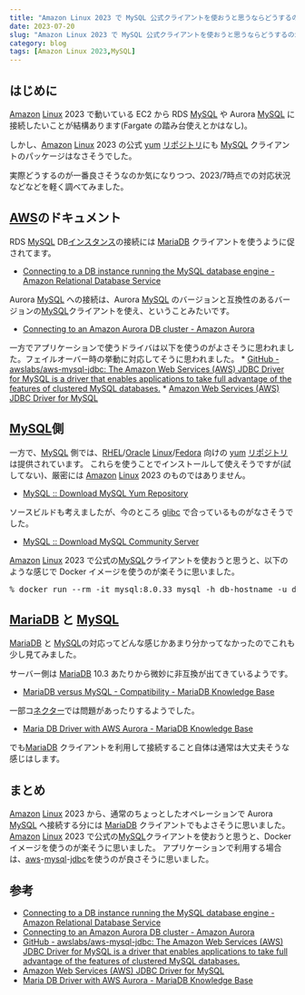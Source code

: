 ```yaml
---
title: "Amazon Linux 2023 で MySQL 公式クライアントを使おうと思うならどうするのが良いかと思ってちょろっと調べたことの雑多なメモ"
date: 2023-07-20
slug: "Amazon Linux 2023 で MySQL 公式クライアントを使おうと思うならどうするのが良いかと思ってちょろっと調べたことの雑多なメモ"
category: blog
tags: [Amazon Linux 2023,MySQL]
---
```

<h2 id="はじめに">はじめに</h2>

<p><a class="keyword" href="https://d.hatena.ne.jp/keyword/Amazon">Amazon</a> <a class="keyword" href="https://d.hatena.ne.jp/keyword/Linux">Linux</a> 2023 で動いている EC2 から RDS <a class="keyword" href="https://d.hatena.ne.jp/keyword/MySQL">MySQL</a> や Aurora <a class="keyword" href="https://d.hatena.ne.jp/keyword/MySQL">MySQL</a> に接続したいことが結構あります(Fargate の踏み台使えとかはなし)。</p>

<p>しかし、<a class="keyword" href="https://d.hatena.ne.jp/keyword/Amazon">Amazon</a> <a class="keyword" href="https://d.hatena.ne.jp/keyword/Linux">Linux</a> 2023 の公式 <a class="keyword" href="https://d.hatena.ne.jp/keyword/yum">yum</a> <a class="keyword" href="https://d.hatena.ne.jp/keyword/%A5%EA%A5%DD%A5%B8%A5%C8%A5%EA">リポジトリ</a>にも <a class="keyword" href="https://d.hatena.ne.jp/keyword/MySQL">MySQL</a> クライアントのパッケージはなさそうでした。</p>

<p>実際どうするのが一番良さそうなのか気になりつつ、2023/7時点での対応状況などなどを軽く調べてみました。</p>

<h2 id="AWSのドキュメント"><a class="keyword" href="https://d.hatena.ne.jp/keyword/AWS">AWS</a>のドキュメント</h2>

<p>RDS <a class="keyword" href="https://d.hatena.ne.jp/keyword/MySQL">MySQL</a> DB<a class="keyword" href="https://d.hatena.ne.jp/keyword/%A5%A4%A5%F3%A5%B9%A5%BF%A5%F3%A5%B9">インスタンス</a>の接続には <a class="keyword" href="https://d.hatena.ne.jp/keyword/MariaDB">MariaDB</a> クライアントを使うように促されてます。</p>

<ul>
<li><a href="https://docs.aws.amazon.com/AmazonRDS/latest/UserGuide/USER_ConnectToInstance.html">Connecting to a DB instance running the MySQL database engine - Amazon Relational Database Service</a></li>
</ul>


<p>Aurora <a class="keyword" href="https://d.hatena.ne.jp/keyword/MySQL">MySQL</a> への接続は、Aurora <a class="keyword" href="https://d.hatena.ne.jp/keyword/MySQL">MySQL</a> のバージョンと互換性のあるバージョンの<a class="keyword" href="https://d.hatena.ne.jp/keyword/MySQL">MySQL</a>クライアントを使え、ということみたいです。</p>

<ul>
<li><a href="https://docs.aws.amazon.com/AmazonRDS/latest/AuroraUserGuide/Aurora.Connecting.html#Aurora.Connecting.AuroraMySQL">Connecting to an Amazon Aurora DB cluster - Amazon Aurora</a></li>
</ul>


<p>一方でアプリケーションで使うドライバは以下を使うのがよさそうに思われました。フェイルオーバー時の挙動に対応してそうに思われました。
* <a href="https://github.com/awslabs/aws-mysql-jdbc">GitHub - awslabs/aws-mysql-jdbc: The Amazon Web Services (AWS) JDBC Driver for MySQL is a driver that enables applications to take full advantage of the features of clustered MySQL databases.</a>
* <a href="https://awslabs.github.io/aws-mysql-jdbc/">Amazon Web Services (AWS) JDBC Driver for MySQL</a></p>

<h2 id="MySQL側"><a class="keyword" href="https://d.hatena.ne.jp/keyword/MySQL">MySQL</a>側</h2>

<p>一方で、<a class="keyword" href="https://d.hatena.ne.jp/keyword/MySQL">MySQL</a> 側では、<a class="keyword" href="https://d.hatena.ne.jp/keyword/RHEL">RHEL</a>/<a class="keyword" href="https://d.hatena.ne.jp/keyword/Oracle">Oracle</a> <a class="keyword" href="https://d.hatena.ne.jp/keyword/Linux">Linux</a>/<a class="keyword" href="https://d.hatena.ne.jp/keyword/Fedora">Fedora</a> 向けの <a class="keyword" href="https://d.hatena.ne.jp/keyword/yum">yum</a> <a class="keyword" href="https://d.hatena.ne.jp/keyword/%A5%EA%A5%DD%A5%B8%A5%C8%A5%EA">リポジトリ</a>は提供されています。
これらを使うことでインストールして使えそうですが(試してない)、厳密には <a class="keyword" href="https://d.hatena.ne.jp/keyword/Amazon">Amazon</a> <a class="keyword" href="https://d.hatena.ne.jp/keyword/Linux">Linux</a> 2023 のものではありません。</p>

<ul>
<li><a href="https://dev.mysql.com/downloads/repo/yum/">MySQL :: Download MySQL Yum Repository</a></li>
</ul>


<p>ソースビルドも考えましたが、今のところ <a class="keyword" href="https://d.hatena.ne.jp/keyword/glibc">glibc</a> で合っているものがなさそうでした。</p>

<ul>
<li><a href="https://dev.mysql.com/downloads/mysql/">MySQL :: Download MySQL Community Server</a></li>
</ul>


<p><a class="keyword" href="https://d.hatena.ne.jp/keyword/Amazon">Amazon</a> <a class="keyword" href="https://d.hatena.ne.jp/keyword/Linux">Linux</a> 2023 で公式の<a class="keyword" href="https://d.hatena.ne.jp/keyword/MySQL">MySQL</a>クライアントを使おうと思うと、以下のような感じで Docker イメージを使うのが楽そうに思いました。</p>

<pre class="code terminal" data-lang="terminal" data-unlink>% docker run --rm -it mysql:8.0.33 mysql -h db-hostname -u db-user -p</pre>


<h2 id="MariaDB-と-MySQL"><a class="keyword" href="https://d.hatena.ne.jp/keyword/MariaDB">MariaDB</a> と <a class="keyword" href="https://d.hatena.ne.jp/keyword/MySQL">MySQL</a></h2>

<p><a class="keyword" href="https://d.hatena.ne.jp/keyword/MariaDB">MariaDB</a> と <a class="keyword" href="https://d.hatena.ne.jp/keyword/MySQL">MySQL</a>の対応ってどんな感じかあまり分かってなかったのでこれも少し見てみました。</p>

<p>サーバー側は <a class="keyword" href="https://d.hatena.ne.jp/keyword/MariaDB">MariaDB</a> 10.3 あたりから微妙に非互換が出てきているようです。</p>

<ul>
<li><a href="https://mariadb.com/kb/en/mariadb-vs-mysql-compatibility/#incompatibilities-between-currently-maintained-mariadb-versions-and-mysql">MariaDB versus MySQL - Compatibility - MariaDB Knowledge Base</a></li>
</ul>


<p>一部コ<a class="keyword" href="https://d.hatena.ne.jp/keyword/%A5%CD%A5%AF%A5%BF%A1%BC">ネクター</a>では問題があったりするようでした。</p>

<ul>
<li><a href="https://mariadb.com/kb/en/maria-db-driver-with-aws-aurora/">Maria DB Driver with AWS Aurora - MariaDB Knowledge Base</a></li>
</ul>


<p>でも<a class="keyword" href="https://d.hatena.ne.jp/keyword/MariaDB">MariaDB</a> クライアントを利用して接続すること自体は通常は大丈夫そうな感じはします。</p>

<h2 id="まとめ">まとめ</h2>

<p><a class="keyword" href="https://d.hatena.ne.jp/keyword/Amazon">Amazon</a> <a class="keyword" href="https://d.hatena.ne.jp/keyword/Linux">Linux</a> 2023 から、通常のちょっとしたオペレーションで Aurora <a class="keyword" href="https://d.hatena.ne.jp/keyword/MySQL">MySQL</a> へ接続する分には <a class="keyword" href="https://d.hatena.ne.jp/keyword/MariaDB">MariaDB</a> クライアントでもよさそうに思いました。
<a class="keyword" href="https://d.hatena.ne.jp/keyword/Amazon">Amazon</a> <a class="keyword" href="https://d.hatena.ne.jp/keyword/Linux">Linux</a> 2023 で公式の<a class="keyword" href="https://d.hatena.ne.jp/keyword/MySQL">MySQL</a>クライアントを使おうと思うと、Dockerイメージを使うのが楽そうに思いました。
アプリケーションで利用する場合は、<a class="keyword" href="https://d.hatena.ne.jp/keyword/aws">aws</a>-<a class="keyword" href="https://d.hatena.ne.jp/keyword/mysql">mysql</a>-<a class="keyword" href="https://d.hatena.ne.jp/keyword/jdbc">jdbc</a>を使うのが良さそうに思いました。</p>

<h2 id="参考">参考</h2>

<ul>
<li><a href="https://docs.aws.amazon.com/AmazonRDS/latest/UserGuide/USER_ConnectToInstance.html">Connecting to a DB instance running the MySQL database engine - Amazon Relational Database Service</a></li>
<li><a href="https://docs.aws.amazon.com/AmazonRDS/latest/AuroraUserGuide/Aurora.Connecting.html#Aurora.Connecting.AuroraMySQL">Connecting to an Amazon Aurora DB cluster - Amazon Aurora</a></li>
<li><a href="https://github.com/awslabs/aws-mysql-jdbc">GitHub - awslabs/aws-mysql-jdbc: The Amazon Web Services (AWS) JDBC Driver for MySQL is a driver that enables applications to take full advantage of the features of clustered MySQL databases.</a></li>
<li><a href="https://awslabs.github.io/aws-mysql-jdbc/">Amazon Web Services (AWS) JDBC Driver for MySQL</a></li>
<li><a href="https://mariadb.com/kb/en/maria-db-driver-with-aws-aurora/">Maria DB Driver with AWS Aurora - MariaDB Knowledge Base</a></li>
</ul>


